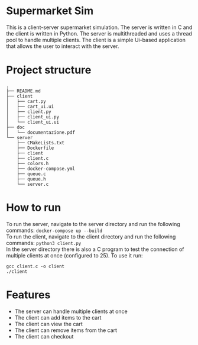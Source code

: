 # Supermarket Sim
This is a client-server supermarket simulation. The server is written in C and the client is written in Python. The server is multithreaded and uses a thread pool to handle multiple clients. The client is a simple Ui-based application that allows the user to interact with the server.
# Project structure
```
.
├── README.md
├── client
│   ├── cart.py
│   ├── cart_ui.ui
│   ├── client.py
│   ├── client_ui.py
│   └── client_ui.ui
├── doc
│   └── documentazione.pdf
└── server
    ├── CMakeLists.txt
    ├── Dockerfile
    ├── client
    ├── client.c
    ├── colors.h
    ├── docker-compose.yml
    ├── queue.c
    ├── queue.h
    └── server.c
```
# How to run
To run the server, navigate to the server directory and run the following commands:
``` docker-compose up --build ``` <br>
To run the client, navigate to the client directory and run the following commands:
``` python3 client.py ``` <br>
In the server directory there is also a C program to test the connection of multiple clients at once (configured to 25). To use it run:
```
gcc client.c -o client
./client
```
# Features
- The server can handle multiple clients at once
- The client can add items to the cart
- The client can view the cart
- The client can remove items from the cart
- The client can checkout

